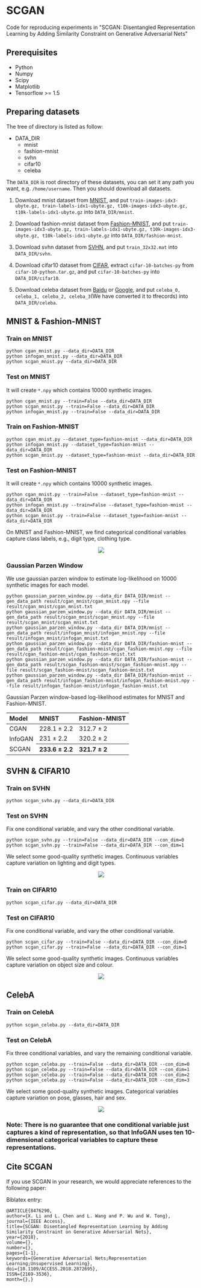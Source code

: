 # SCGAN

Code for reproducing experiments in "SCGAN: Disentangled Representation Learning
by Adding Similarity Constraint on Generative
Adversarial Nets"

## Prerequisites

* Python
* Numpy
* Scipy
* Matplotlib
* Tensorflow >= 1.5

## Preparing datasets

The tree of directory is listed as follow:
- DATA_DIR
    + mnist
    + fashion-mnist
    + svhn
    + cifar10
    + celeba

The `DATA_DIR` is root directory of these datasets, you can set it any path you want, e.g. `/home/username`. Then you should download all datasets.

1. Download mnist dataset from [MNIST](http://yann.lecun.com/exdb/mnist), and put `train-images-idx3-ubyte.gz, train-labels-idx1-ubyte.gz, t10k-images-idx3-ubyte.gz, t10k-labels-idx1-ubyte.gz` into `DATA_DIR/mnist`.

2. Download fashion-mnist dataset from [Fashion-MNIST](https://github.com/zalandoresearch/fashion-mnist), and put `train-images-idx3-ubyte.gz, train-labels-idx1-ubyte.gz, t10k-images-idx3-ubyte.gz, t10k-labels-idx1-ubyte.gz` into `DATA_DIR/fashion-mnist`.

3. Download svhn dataset from [SVHN](http://ufldl.stanford.edu/housenumbers), and put `train_32x32.mat` into `DATA_DIR/svhn`.

4. Download cifar10 dataset from [CIFAR](http://www.cs.toronto.edu/~kriz/cifar.html), extract `cifar-10-batches-py` from `cifar-10-python.tar.gz`, and put `cifar-10-batches-py` into `DATA_DIR/cifar10`.

5. Download celeba dataset from [Baidu](https://pan.baidu.com/s/1Z_6c19mLy2gVKnLYwQJXKw) or [Google](https://drive.google.com/drive/folders/1s3QUV2xwPVvRdnwMcAkDw3mDAJlrGHnL?usp=sharing), and put `celeba_0, celeba_1, celeba_2, celeba_3`(We have converted it to tfrecords) into `DATA_DIR/celeba`.

## MNIST & Fashion-MNIST

### Train on MNIST

```
python cgan_mnist.py --data_dir=DATA_DIR
python infogan_mnist.py --data_dir=DATA_DIR
python scgan_mnist.py --data_dir=DATA_DIR
```

### Test on MNIST

It will create `*.npy` which contains 10000 synthetic images.

```
python cgan_mnist.py --train=False --data_dir=DATA_DIR
python scgan_mnist.py --train=False --data_dir=DATA_DIR
python infogan_mnist.py --train=False --data_dir=DATA_DIR
```


### Train on Fashion-MNIST

```
python cgan_mnist.py --dataset_type=fashion-mnist --data_dir=DATA_DIR
python infogan_mnist.py --dataset_type=fashion-mnist --data_dir=DATA_DIR
python scgan_mnist.py --dataset_type=fashion-mnist --data_dir=DATA_DIR
```


### Test on Fashion-MNIST

It will create `*.npy` which contains 10000 synthetic images.

```
python cgan_mnist.py --train=False --dataset_type=fashion-mnist --data_dir=DATA_DIR
python infogan_mnist.py --train=False --dataset_type=fashion-mnist --data_dir=DATA_DIR
python scgan_mnist.py --train=False --dataset_type=fashion-mnist --data_dir=DATA_DIR
```

On MNIST and Fashion-MNIST, we find categorical conditional variables capture class labels, e.g., digit type, clothing type.

<div align=center>
    <img src="images/MNIST.png"/>
</div>

### Gaussian Parzen Window

We use gaussian parzen window to estimate log-likelihood on 10000 synthetic images for each model.
```
python gaussian_parzen_window.py --data_dir DATA_DIR/mnist --gen_data_path result/cgan_mnist/cgan_mnist.npy --file result/cgan_mnist/cgan_mnist.txt
python gaussian_parzen_window.py --data_dir DATA_DIR/mnist --gen_data_path result/scgan_mnist/scgan_mnist.npy --file result/scgan_mnist/scgan_mnist.txt
python gaussian_parzen_window.py --data_dir DATA_DIR/mnist --gen_data_path result/infogan_mnist/infogan_mnist.npy --file result/infogan_mnist/infogan_mnist.txt
python gaussian_parzen_window.py --data_dir DATA_DIR/fashion-mnist --gen_data_path result/cgan_fashion-mnist/cgan_fashion-mnist.npy --file result/cgan_fashion-mnist/cgan_fashion-mnist.txt
python gaussian_parzen_window.py --data_dir DATA_DIR/fashion-mnist --gen_data_path result/scgan_fashion-mnist/scgan_fashion-mnist.npy --file result/scgan_fashion-mnist/scgan_fashion-mnist.txt
python gaussian_parzen_window.py --data_dir DATA_DIR/fashion-mnist --gen_data_path result/infogan_fashion-mnist/infogan_fashion-mnist.npy --file result/infogan_fashion-mnist/infogan_fashion-mnist.txt
```

Gaussian Parzen window-based log-likelihood estimates for MNIST and Fashion-MNIST.

<table align="center">
    <thead>
        <tr>
            <th align="left">Model</th>
            <th align="left">MNIST</th>
            <th align="left">Fashion-MNIST</th>
        </tr>
    </thead>
    <tbody>
        <tr>
            <td align="left">CGAN</td>
            <td align="left">228.1 &plusmn; 2.2</td>
            <td align="left">312.7 &plusmn; 2</td>
        </tr>
        <tr>
            <td align="left">InfoGAN</td>
            <td align="left">231 &plusmn; 2.2</td>
            <td align="left">320.2 &plusmn; 2</td>
        </tr>
        <tr>
            <td align="left">SCGAN</td>
            <th align="left">233.6 &plusmn; 2.2</th>
            <th align="left">321.7 &plusmn; 2</th>
        </tr>
    </tbody>
</table>


## SVHN & CIFAR10

### Train on SVHN

```
python scgan_svhn.py --data_dir=DATA_DIR
```

### Test on SVHN

Fix one conditional variable, and vary the other conditional variable.

```
python scgan_svhn.py --train=False --data_dir=DATA_DIR --con_dim=0
python scgan_svhn.py --train=False --data_dir=DATA_DIR --con_dim=1
```

We select some good-quality synthetic images. Continuous variables capture variation on lighting and digit types.
<div align=center>
    <img src="images/SVHN.png"/>
</div>


### Train on CIFAR10

```
python scgan_cifar.py --data_dir=DATA_DIR
```

### Test on CIFAR10

Fix one conditional variable, and vary the other conditional variable.

```
python scgan_cifar.py --train=False --data_dir=DATA_DIR --con_dim=0
python scgan_cifar.py --train=False --data_dir=DATA_DIR --con_dim=1
```

We select some good-quality synthetic images. Continuous variables capture variation on object size and colour.
<div align=center>
    <img src="images/CIFAR10.png"/>
</div>

## CelebA

### Train on CelebA

```
python scgan_celeba.py --data_dir=DATA_DIR
```

### Test on CelebA

Fix three conditional variables, and vary the remaining conditional variable.

```
python scgan_celeba.py --train=False --data_dir=DATA_DIR --con_dim=0
python scgan_celeba.py --train=False --data_dir=DATA_DIR --con_dim=1
python scgan_celeba.py --train=False --data_dir=DATA_DIR --con_dim=2
python scgan_celeba.py --train=False --data_dir=DATA_DIR --con_dim=3
```

We select some good-quality synthetic images. Categorical variables capture variation on pose, glasses, hair and sex.
<div align=center>
    <img src="images/CELEBA.png"/>
</div>

### Note: There is no guarantee that one conditional variable just captures a kind of representation, so that InfoGAN uses ten 10-dimensional categorical variables to capture these representations.

## Cite SCGAN
If you use SCGAN in your research, we would appreciate references to the following paper:

Biblatex entry:

```
@ARTICLE{8476290, 
author={X. Li and L. Chen and L. Wang and P. Wu and W. Tong}, 
journal={IEEE Access}, 
title={SCGAN: Disentangled Representation Learning by Adding Similarity Constraint on Generative Adversarial Nets}, 
year={2018}, 
volume={}, 
number={}, 
pages={1-1}, 
keywords={Generative Adversarial Nets;Representation Learning;Unsupervised Learning}, 
doi={10.1109/ACCESS.2018.2872695}, 
ISSN={2169-3536}, 
month={},}
```